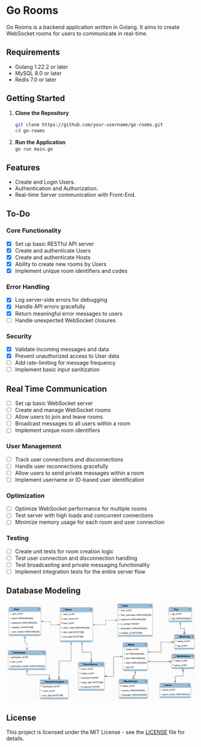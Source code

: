 # Go Rooms

Go Rooms is a backend application written in Golang. It aims to create WebSocket rooms for users to communicate in real-time.

## Requirements

- Golang 1.22.2 or later
- MySQL 8.0 or later
- Redis 7.0 or later

## Getting Started

1. **Clone the Repository**  
   ```bash
   git clone https://github.com/your-username/go-rooms.git
   cd go-rooms
   ```
2. **Run the Application**  
   `go run main.go`

## Features

- Create and Login Users.
- Authentication and Authorization.
- Real-time Server communication with Front-End.

## To-Do

### Core Functionality

- [x] Set up basic RESTful API server
- [x] Create and authenticate Users
- [x] Create and authenticate Hosts
- [x] Ability to create new rooms by Users
- [x] Implement unique room identifiers and codes

### Error Handling

- [x] Log server-side errors for debugging
- [x] Handle API errors gracefully
- [x] Return meaningful error messages to users
- [ ] Handle unexpected WebSocket closures

### Security

- [x] Validate incoming messages and data
- [x] Prevent unauthorized access to User data
- [ ] Add rate-limiting for message frequency
- [ ] Implement basic input sanitization

## Real Time Communication

- [ ] Set up basic WebSocket server
- [ ] Create and manage WebSocket rooms
- [ ] Allow users to join and leave rooms
- [ ] Broadcast messages to all users within a room
- [ ] Implement unique room identifiers

### User Management

- [ ] Track user connections and disconnections
- [ ] Handle user reconnections gracefully
- [ ] Allow users to send private messages within a room
- [ ] Implement username or ID-based user identification

### Optimization

- [ ] Optimize WebSocket performance for multiple rooms
- [ ] Test server with high loads and concurrent connections
- [ ] Minimize memory usage for each room and user connection

### Testing

- [ ] Create unit tests for room creation logic
- [ ] Test user connection and disconnection handling
- [ ] Test broadcasting and private messaging functionality
- [ ] Implement integration tests for the entire server flow

## Database Modeling
![model](img/db_model_0_1.png)

## License

This project is licensed under the MIT License - see the [LICENSE](./LICENSE) file for details.